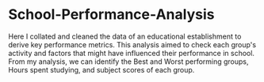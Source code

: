 # School-Performance-Analysis
Here I collated and cleaned the data of an educational establishment to derive key performance metrics. This analysis aimed to check each group's activity and factors that might have influenced their performance in school. From my analysis, we can identify the Best and Worst performing groups, Hours spent studying, and subject scores of each group.
